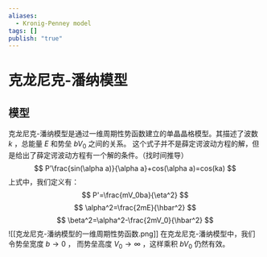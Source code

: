 ```yaml
---
aliases:
  - Kronig-Penney model
tags: []
publish: "true"
---
```


# 克龙尼克-潘纳模型
## 模型
克龙尼克-潘纳模型是通过一维周期性势函数建立的单晶晶格模型。其描述了波数 $k$ ，总能量 $E$ 和势垒 $bV_0$ 之间的关系。
这个式子并不是薛定谔波动方程的解，但是给出了薛定谔波动方程有一个解的条件。（找时间推导）
$$
P'\frac{sin(\alpha a)}{\alpha a}+cos(\alpha a)=cos(ka)
$$
上式中，我们定义有：
$$
P'=\frac{mV_0ba}{\eta^2}
$$
$$
\alpha^2=\frac{2mE}{\hbar^2}
$$
$$
\beta^2=\alpha^2-\frac{2mV_0}{\hbar^2}
$$
![[克龙尼克-潘纳模型的一维周期性势函数.png]]
在克龙尼克-潘纳模型中，我们令势垒宽度 $b\to 0$ ， 而势垒高度 $V_0\to \infty$ ，这样乘积 $bV_0$ 仍然有效。
